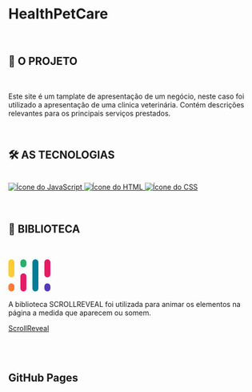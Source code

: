 # HealthPetCare
<br>

<h2>🚀 O PROJETO</h2>
<br>
<p>
Este site é um tamplate de apresentação de um negócio, neste caso foi utilizado a apresentação de uma clinica veterinária.
  Contém descrições relevantes para os principais serviços prestados.
</p>

<br>

<h2>🛠️ AS TECNOLOGIAS</h2>
<br>

<a href="">
<img height="30" width="40" src="https://cdn.jsdelivr.net/gh/devicons/devicon/icons/javascript/javascript-original.svg" alt="Ícone do JavaScript" />
</a>

<a href="">
<img height="30" width="40" src="https://cdn.jsdelivr.net/gh/devicons/devicon/icons/html5/html5-original.svg" alt="Ícone do HTML" />
</a>

<a href="">
<img height="30" width="40" src="https://cdn.jsdelivr.net/gh/devicons/devicon/icons/css3/css3-original.svg" alt="Ícone do CSS" />
</a> 

<br>
<br>
<br>
  
<h2>🔨 BIBLIOTECA</h2>
<br>

![Logo da Biblioteca Scroll Reveal](assets/logoScrollReveal.svg)<br>

<p>A biblioteca SCROLLREVEAL foi utilizada para animar os elementos na página a medida que aparecem ou somem.</p>

[ScrollReveal](https://scrollrevealjs.org/guide/hello-world.html)

<br>
<br>

<h2> GitHub Pages </h2>
